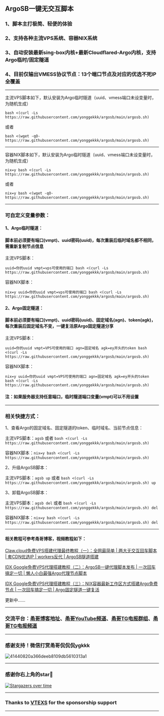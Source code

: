 ## ArgoSB一键无交互脚本

### 1、脚本主打极简、轻便的体验

### 2、支持各种主流VPS系统、容器NIX系统

### 3、自动安装最新sing-box内核+最新Cloudflared-Argo内核，支持Argo临时/固定隧道

### 4、目前仅输出VMESS协议节点：13个端口节点及对应的优选不死IP全覆盖

----------------------------------------------------------

主流VPS脚本如下，默认安装为Argo临时隧道（uuid、vmess端口未设变量时，为随机生成）
```
bash <(curl -Ls https://raw.githubusercontent.com/yonggekkk/argosb/main/argosb.sh)
```
或者
```
bash <(wget -qO- https://raw.githubusercontent.com/yonggekkk/argosb/main/argosb.sh)
```
----------------------------------------------------------

容器NIX脚本如下，默认安装为Argo临时隧道（uuid、vmess端口未设变量时，为随机生成）

```
nix=y bash <(curl -Ls https://raw.githubusercontent.com/yonggekkk/argosb/main/argosb.sh)
```
或者
```
nix=y bash <(wget -qO- https://raw.githubusercontent.com/yonggekkk/argosb/main/argosb.sh)
```


----------------------------------------------------------

### 可自定义变量参数：

#### 1、Argo临时隧道：
#### 脚本前必须要有端口(vmpt)、uuid密码(uuid)，每次重装后临时域名都不相同，需重新复制节点信息

主流VPS脚本：
```
uuid=你的uuid vmpt=vps可使用的端口 bash <(curl -Ls https://raw.githubusercontent.com/yonggekkk/argosb/main/argosb.sh)
```

容器NIX脚本：
```
nix=y uuid=你的uuid vmpt=vps可使用的端口 bash <(curl -Ls https://raw.githubusercontent.com/yonggekkk/argosb/main/argosb.sh)
```

#### 2、Argo固定隧道：
#### 脚本前必须要有端口(vmpt)、uuid密码(uuid)、固定域名(agn)、token(agk)，每次重装后固定域名不变，一键复活原Argo固定隧道分享

主流VPS脚本：
```
uuid=你的uuid vmpt=VPS可使用的端口 agn=固定域名 agk=ey开头的token bash <(curl -Ls https://raw.githubusercontent.com/yonggekkk/argosb/main/argosb.sh)
```

容器NIX脚本：
```
nix=y uuid=你的uuid vmpt=VPS可使用的端口 agn=固定域名 agk=ey开头的token bash <(curl -Ls https://raw.githubusercontent.com/yonggekkk/argosb/main/argosb.sh)
```


#### 注：如果服务器支持任意端口，临时隧道端口变量(vmpt)可以不用设置

---------------------------------------------------------

### 相关快捷方式：

1、查看Argo的固定域名、固定隧道的token、临时域名、当前节点信息：

主流VPS脚本：```agsb``` 或者 ```bash <(curl -Ls https://raw.githubusercontent.com/yonggekkk/argosb/main/argosb.sh)```

容器NIX脚本：```nix=y bash <(curl -Ls https://raw.githubusercontent.com/yonggekkk/argosb/main/argosb.sh)```

2、升级ArgoSB脚本：

主流VPS脚本：```agsb up``` 或者 ```bash <(curl -Ls https://raw.githubusercontent.com/yonggekkk/argosb/main/argosb.sh) up```

3、卸载ArgoSB脚本：

主流VPS脚本：```agsb del``` 或者 ```bash <(curl -Ls https://raw.githubusercontent.com/yonggekkk/argosb/main/argosb.sh) del```

容器NIX脚本：```nix=y bash <(curl -Ls https://raw.githubusercontent.com/yonggekkk/argosb/main/argosb.sh) del```

----------------------------------------------------------


#### 相关教程可参考甬哥博客，视频教程如下：

[Claw.cloud免费VPS搭建代理最终教程（一）：全网最简单 | 两大无交互回车脚本 | 套CDN优选IP | workers反代 | ArgoSB隧道搭建](https://youtu.be/Esofirx8xrE)

[IDX Google免费VPS代理搭建教程（二）：ArgoSB一键代理脚本发布 | 一次回车搞定一切 | 懒人小白最强Argo代理节点脚本](https://youtu.be/OoXJ_jxoEyY)

[IDX Google免费VPS代理搭建教程（三）：NIX容器最新工作区方式搭建Argo免费节点 | 一次回车搞定一切 | Argo固定隧道一键复活](https://youtu.be/0I5eI1KKx08)

更新中……

----------------------------------------------------------

### 交流平台：[甬哥博客地址](https://ygkkk.blogspot.com)、[甬哥YouTube频道](https://www.youtube.com/@ygkkk)、[甬哥TG电报群组](https://t.me/+jZHc6-A-1QQ5ZGVl)、[甬哥TG电报频道](https://t.me/+DkC9ZZUgEFQzMTZl)

----------------------------------------------------------
### 感谢支持！微信打赏甬哥侃侃侃ygkkk
![41440820a366deeb8109db5610313a1](https://github.com/user-attachments/assets/e5b1f2c0-bd2c-4b8f-8cda-034d3c8ef73f)

----------------------------------------------------------
### 感谢你右上角的star🌟
[![Stargazers over time](https://starchart.cc/yonggekkk/ArgoSB.svg)](https://starchart.cc/yonggekkk/ArgoSB)

----------------------------------------------------------

### Thanks to [VTEXS](https://console.vtexs.com/?affid=1558) for the sponsorship support

----------------------------------------------------------
